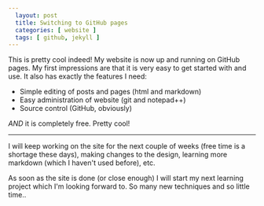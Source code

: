 ```yaml
---
  layout: post
  title: Switching to GitHub pages
  categories: [ website ]
  tags: [ github, jekyll ]
---
```

This is pretty cool indeed! My website is now up and running on GitHub pages.
My first impressions are that it is very easy to get started with and use. It also has exactly the features I need:
- Simple editing of posts and pages (html and markdown)
- Easy administration of website (git and notepad++)
- Source control (GitHub, obviously)

*AND* it is completely free. Pretty cool!

- - -

I will keep working on the site for the next couple of weeks (free time is a shortage these days), 
making changes to the design, learning more markdown (which I haven't used before), etc.

As soon as the site is done (or close enough) I will start my next learning project which I'm looking forward to.
So many new techniques and so little time..
